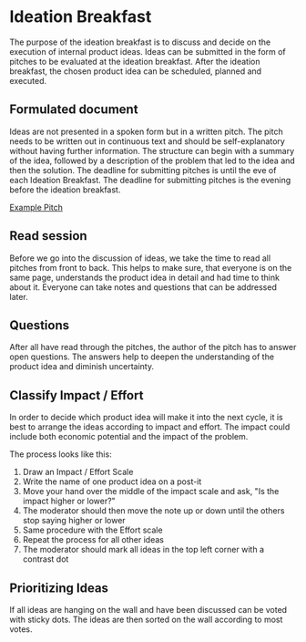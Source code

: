 # Ideation Breakfast

The purpose of the ideation breakfast is to discuss and decide on the execution of internal product ideas. Ideas can be submitted in the form of pitches to be evaluated at the ideation breakfast. After the ideation breakfast, the chosen product idea can be scheduled, planned and executed.

## Formulated document

Ideas are not presented in a spoken form but in a written pitch. The pitch needs to be written out in continuous text and should be self-explanatory without having further information. The structure can begin with a summary of the idea, followed by a description of the problem that led to the idea and then the solution. The deadline for submitting pitches is until the eve of each Ideation Breakfast. The deadline for submitting pitches is the evening before the ideation breakfast.

[Example Pitch](https://www.notion.so/0727184bf5b840afa2fa4ea0c85ee864)

## Read session

Before we go into the discussion of ideas, we take the time to read all pitches from front to back. This helps to make sure, that everyone is on the same page, understands the product idea in detail and had time to think about it. Everyone can take notes and questions that can be addressed later.

## Questions

After all have read through the pitches, the author of the pitch has to answer open questions. The answers help to deepen the understanding of the product idea and diminish uncertainty.

## Classify Impact / Effort

In order to decide which product idea will make it into the next cycle, it is best to arrange the ideas according to impact and effort. The impact could include both economic potential and the impact of the problem.

The process looks like this:

1. Draw an Impact / Effort Scale
2. Write the name of one product idea on a post-it
3. Move your hand over the middle of the impact scale and ask, "Is the impact higher or lower?"
4. The moderator should then move the note up or down until the others stop saying higher or lower
5. Same procedure with the Effort scale
6. Repeat the process for all other ideas
7. The moderator should mark all ideas in the top left corner with a contrast dot

## Prioritizing Ideas

If all ideas are hanging on the wall and have been discussed can be voted with sticky dots. The ideas are then sorted on the wall according to most votes.
